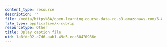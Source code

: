 ```yaml
---
content_type: resource
description: ''
file: /media/https%3A/open-learning-course-data-rc.s3.amazonaws.com/6-890-algorithmic-lower-bounds-fun-with-hardness-proofs-fall-2014/1a8fdc92c7d6aab149e5ecc30470986e_TUbfCY_8Dzs.srt
file_type: application/x-subrip
resourcetype: Other
title: 3play caption file
uid: 1a8fdc92-c7d6-aab1-49e5-ecc30470986e
---
```

